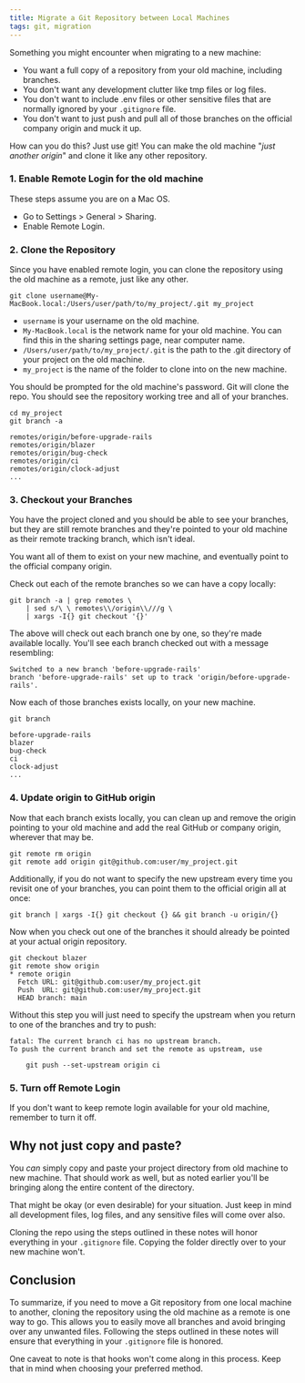 ```yaml
---
title: Migrate a Git Repository between Local Machines
tags: git, migration
---
```


Something you might encounter when migrating to a new machine:

* You want a full copy of a repository from your old machine, including branches.
* You don't want any development clutter like tmp files or log files.
* You don't want to include .env files or other sensitive files that are
  normally ignored by your `.gitignore` file.
* You don't want to just push and pull all of those branches on the official company origin and muck it up.

How can you do this? Just use git! You can make the old machine "_just another origin_"
and clone it like any other repository.

### 1. Enable Remote Login for the old machine

These steps assume you are on a Mac OS.

* Go to Settings > General > Sharing.
* Enable Remote Login.

### 2. Clone the Repository

Since you have enabled remote login, you can clone the repository using the old
machine as a remote, just like any other.

```
git clone username@My-MacBook.local:/Users/user/path/to/my_project/.git my_project
```

  * `username` is your username on the old machine.
  * `My-MacBook.local` is the network name for your old machine. You can find
    this in the sharing settings page, near computer name.
  * `/Users/user/path/to/my_project/.git` is the path to the .git directory of
    your project on the old machine.
  * `my_project` is the name of the folder to clone into on the new machine.

You should be prompted for the old machine's password. Git will clone the repo.
You should see the repository working tree and all of your branches.

```
cd my_project
git branch -a

remotes/origin/before-upgrade-rails
remotes/origin/blazer
remotes/origin/bug-check
remotes/origin/ci
remotes/origin/clock-adjust
...
```

### 3. Checkout your Branches

You have the project cloned and you should be able to see your branches, but
they are still remote branches and they're pointed to your old machine as their
remote tracking branch, which isn't ideal.

You want all of them to exist on your new machine, and eventually point to the
official company origin.

Check out each of the remote branches so we can have a copy locally:

```
git branch -a | grep remotes \
    | sed s/\ \ remotes\\/origin\\///g \
    | xargs -I{} git checkout '{}'
```

The above will check out each branch one by one, so they're made available
locally. You'll see each branch checked out with a message resembling:

```
Switched to a new branch 'before-upgrade-rails'
branch 'before-upgrade-rails' set up to track 'origin/before-upgrade-rails'.
```

Now each of those branches exists locally, on your new machine.

```
git branch

before-upgrade-rails
blazer
bug-check
ci
clock-adjust
...
```

### 4. Update origin to GitHub origin

Now that each branch exists locally, you can clean up and remove the origin
pointing to your old machine and add the real GitHub or company origin,
wherever that may be.

```
git remote rm origin
git remote add origin git@github.com:user/my_project.git
```

Additionally, if you do not want to specify the new upstream every time
 you revisit one of your branches, you can point them to the official origin all
at once:

```
git branch | xargs -I{} git checkout {} && git branch -u origin/{}
```

Now when you check out one of the branches it should already be pointed at your
actual origin repository.

```
git checkout blazer
git remote show origin
* remote origin
  Fetch URL: git@github.com:user/my_project.git
  Push  URL: git@github.com:user/my_project.git
  HEAD branch: main
```

Without this step you will just need to specify the upstream when you return to
one of the branches and try to push:

```
fatal: The current branch ci has no upstream branch.
To push the current branch and set the remote as upstream, use

    git push --set-upstream origin ci
```

### 5. Turn off Remote Login

If you don't want to keep remote login available for your old machine,
remember to turn it off.

## Why not just copy and paste?

You _can_ simply copy and paste your project directory from old machine to new
machine.  That should work as well, but as noted earlier you'll be bringing
along the entire content of the directory.

That might be okay (or even desirable) for your situation.  Just keep in mind
all development files, log files, and any sensitive files will come over also.

Cloning the repo using the steps outlined in these notes will honor
everything in your `.gitignore` file. Copying the folder directly over to your
new machine won't.

## Conclusion

To summarize, if you need to move a Git repository from one local machine to
another, cloning the repository using the old machine as a remote is one way to
go. This allows you to easily move all branches and avoid bringing over any
unwanted files. Following the steps outlined in these notes will ensure that
everything in your `.gitignore` file is honored.

One caveat to note is that hooks won't come along in this process.
Keep that in mind when choosing your preferred method.
